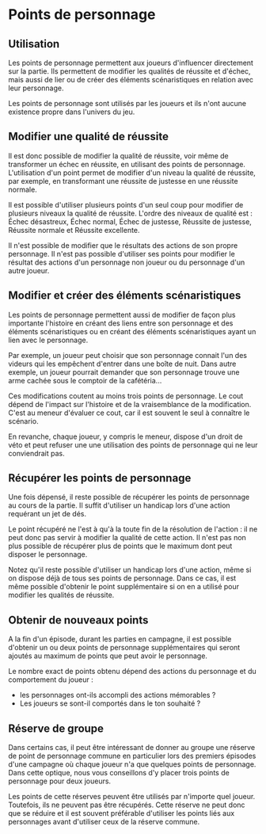 # Points de personnage

## Utilisation
Les points de personnage permettent aux joueurs d'influencer directement sur la partie. Ils permettent de modifier les qualités de réussite et d'échec, mais aussi de lier ou de créer des éléments scénaristiques en relation avec leur personnage.

Les points de personnage sont utilisés par les joueurs et ils n'ont aucune existence propre dans l'univers du jeu.

## Modifier une qualité de réussite
Il est donc possible de modifier la qualité de réussite, voir même de transformer un échec en réussite, en utilisant des points de personnage. L'utilisation d'un point permet de modifier d'un niveau la qualité de réussite, par exemple, en transformant une réussite de justesse en une réussite normale.

Il est possible d'utiliser plusieurs points d'un seul coup pour modifier de plusieurs niveaux la qualité de réussite. L'ordre des niveaux de qualité est : Échec désastreux, Échec normal, Échec de justesse, Réussite de justesse, Réussite normale et Réussite excellente.

Il n'est possible de modifier que le résultats des actions de son propre personnage. Il n'est pas possible d'utiliser ses points pour modifier le résultat des actions d'un personnage non joueur ou du personnage d'un autre joueur.

## Modifier et créer des éléments scénaristiques
Les points de personnage permettent aussi de modifier de façon plus importante l'histoire en créant des liens entre son personnage et des éléments scénaristiques ou en créant des éléments scénaristiques ayant un lien avec le personnage.

Par exemple, un joueur peut choisir que son personnage connait l'un des videurs qui les empêchent d'entrer dans une boîte de nuit. Dans autre exemple, un joueur pourrait demander que son personnage trouve une arme cachée sous le comptoir de la cafétéria...

Ces modifications coutent au moins trois points de personnage. Le cout dépend de l'impact sur l'histoire et de la vraisemblance de la modification. C'est au meneur d'évaluer ce cout, car il est souvent le seul à connaître le scénario.

En revanche, chaque joueur, y compris le meneur, dispose d'un droit de véto et peut refuser une une utilisation des points de personnage qui ne leur conviendrait pas.

## Récupérer les points de personnage
Une fois dépensé, il reste possible de récupérer les points de personnage au cours de la partie. Il suffit d'utiliser un handicap lors d'une action requérant un jet de dés.

Le point récupéré ne l'est à qu'à la toute fin de la résolution de l'action : il ne peut donc pas servir à modifier la qualité de cette action. Il n'est pas non plus possible de récupérer plus de points que le maximum dont peut disposer le personnage.

Notez qu'il reste possible d'utiliser un handicap lors d'une action, même si on dispose déjà de tous ses points de personnage. Dans ce cas, il est même possible d'obtenir le point supplémentaire si on en a utilisé pour modifier les qualités de réussite.

## Obtenir de nouveaux points
A la fin d'un épisode, durant les parties en campagne, il est possible d'obtenir un ou deux points de personnage supplémentaires qui seront ajoutés au maximum de points que peut avoir le personnage.

Le nombre exact de points obtenu dépend des actions du personnage et du comportement du joueur :
* les personnages ont-ils accompli des actions mémorables ?
* Les joueurs se sont-il comportés dans le ton souhaité ?

## Réserve de groupe
Dans certains cas, il peut être intéressant de donner au groupe une réserve de point de personnage commune en particulier lors des premiers épisodes d'une campagne où chaque joueur n'a que quelques points de personnage. Dans cette optique, nous vous conseillons d'y placer trois points de personnage pour deux joueurs.

Les points de cette réserves peuvent être utilisés par n'importe quel joueur. Toutefois, ils ne peuvent pas être récupérés. Cette réserve ne peut donc que se réduire et il est souvent préférable d'utiliser les points liés aux personnages avant d'utiliser ceux de la réserve commune.